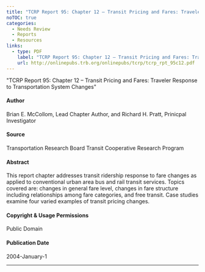 ```yaml
---
title: "TCRP Report 95: Chapter 12 – Transit Pricing and Fares: Traveler Response to Transportation System Changes"
noTOC: true
categories:
  - Needs Review
  - Reports
  - Resources
links:
  - type: PDF
    label: "TCRP Report 95: Chapter 12 – Transit Pricing and Fares: Traveler Response to Transportation System Changes"
    url: http://onlinepubs.trb.org/onlinepubs/tcrp/tcrp_rpt_95c12.pdf
---
```


"TCRP Report 95: Chapter 12 – Transit Pricing and Fares: Traveler Response to Transportation System Changes"

#### Author

Brian E. McCollom, Lead Chapter Author, and Richard H. Pratt, Prinicpal Investigator

#### Source

Transportation Research Board Transit Cooperative Research Program

#### Abstract

This report chapter addresses transit ridership response to fare changes as applied to conventional urban area bus and rail transit services. Topics covered are: changes in general fare level, changes in fare structure including relationships among fare categories, and free transit. Case studies examine four varied examples of transit pricing changes.

#### Copyright & Usage Permissions

Public Domain

#### Publication Date

2004-January-1

------------------------------------------------------------------------



